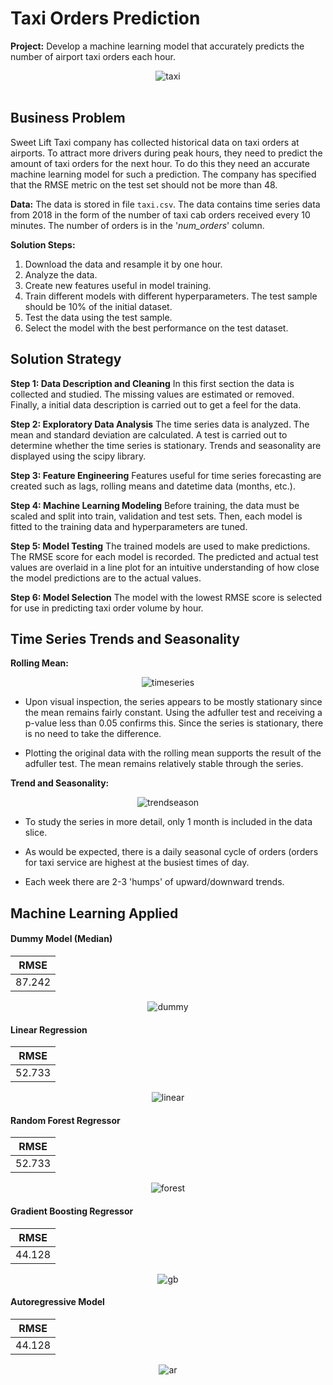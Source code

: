# Taxi Orders Prediction

**Project:** Develop a machine learning model that accurately predicts the number of airport taxi orders each hour.

<div align="center">
    <img alt="taxi" src="https://github.com/nelsonj1614/Data_Projects_TripleTen/blob/629219628ed9c708966eb48ee30c936865a7d84b/01_Taxi_Orders_Prediction/Photos/taxi_airport.jpg">
</div>

<br>

## Business Problem

Sweet Lift Taxi company has collected historical data on taxi orders at airports. To attract more drivers during peak hours, they need to predict the amount of taxi orders for the next hour. To do this they need an accurate machine learning model for such a prediction. The company has specified that the RMSE metric on the test set should not be more than 48.

**Data:** The data is stored in file `taxi.csv`. The data contains time series data from 2018 in the form of the number of taxi cab orders received every 10 minutes. The number of orders is in the '*num_orders*' column.

**Solution Steps:**

1. Download the data and resample it by one hour.
2. Analyze the data.
3. Create new features useful in model training.
4. Train different models with different hyperparameters. The test sample should be 10% of the initial dataset. 
5. Test the data using the test sample.
6. Select the model with the best performance on the test dataset.

## Solution Strategy

**Step 1: Data Description and Cleaning**
 In this first section the data is collected and studied. The missing values are estimated or removed. Finally, a initial data description is carried out to get a feel for the data.

**Step 2: Exploratory Data Analysis**
The time series data is analyzed. The mean and standard deviation are calculated. A test is carried out to determine whether the time series is stationary. Trends and seasonality are displayed using the scipy library.

**Step 3: Feature Engineering**
Features useful for time series forecasting are created such as lags, rolling means and datetime data (months, etc.).

**Step 4: Machine Learning Modeling**
Before training, the data must be scaled and split into train, validation and test sets. Then, each model is fitted to the training data and hyperparameters are tuned.

**Step 5: Model Testing**
The trained models are used to make predictions. The RMSE score for each model is recorded. The predicted and actual test values are overlaid in a line plot for an intuitive understanding of how close the model predictions are to the actual values.

**Step 6: Model Selection**
The model with the lowest RMSE score is selected for use in predicting taxi order volume by hour.

## Time Series Trends and Seasonality

**Rolling Mean:**

<div align="center">
    <img alt="timeseries" src="https://github.com/nelsonj1614/Data_Projects_TripleTen/blob/6ada52f556bea8fdc71e1176bd90d2832c5d4cfe/01_Taxi_Orders_Prediction/Photos/ts1.png">
</div>

- Upon visual inspection, the series appears to be mostly stationary since the mean remains fairly constant. Using the adfuller test and receiving a p-value less than 0.05 confirms this. Since the series is stationary, there is no need to take the difference.

- Plotting the original data with the rolling mean supports the result of the adfuller test. The mean remains relatively stable through the series.

**Trend and Seasonality:**

<div align="center">
    <img alt="trendseason" src="https://github.com/nelsonj1614/Data_Projects_TripleTen/blob/791035fb307c5492f07f189a22e239b480728219/01_Taxi_Orders_Prediction/Photos/vg7.png">
</div>

- To study the series in more detail, only 1 month is included in the data slice.
  
- As would be expected, there is a daily seasonal cycle of orders (orders for taxi service are highest at the busiest times of day.
  
- Each week there are 2-3 'humps' of upward/downward trends.

## Machine Learning Applied

#### Dummy Model (Median)

|  RMSE  |
|:------:|
| 87.242 | 

<div align="center">
    <img alt="dummy" src="https://github.com/nelsonj1614/Data_Projects_TripleTen/blob/6ada52f556bea8fdc71e1176bd90d2832c5d4cfe/01_Taxi_Orders_Prediction/Photos/ts2.png">
</div>

#### Linear Regression

|  RMSE  |
|:------:|
| 52.733 | 

<div align="center">
    <img alt="linear" src="https://github.com/nelsonj1614/Data_Projects_TripleTen/blob/6ada52f556bea8fdc71e1176bd90d2832c5d4cfe/01_Taxi_Orders_Prediction/Photos/ts3.png">
</div>

#### Random Forest Regressor

|  RMSE  |
|:------:|
| 52.733 | 

<div align="center">
    <img alt="forest" src="https://github.com/nelsonj1614/Data_Projects_TripleTen/blob/6ada52f556bea8fdc71e1176bd90d2832c5d4cfe/01_Taxi_Orders_Prediction/Photos/ts4.png">
</div>

#### Gradient Boosting Regressor

|  RMSE  |
|:------:|
| 44.128 | 

<div align="center">
    <img alt="gb" src="https://github.com/nelsonj1614/Data_Projects_TripleTen/blob/6ada52f556bea8fdc71e1176bd90d2832c5d4cfe/01_Taxi_Orders_Prediction/Photos/ts5.png">
</div>

#### Autoregressive Model

|  RMSE  |
|:------:|
| 44.128 | 

<div align="center">
    <img alt="ar" src="https://github.com/nelsonj1614/Data_Projects_TripleTen/blob/6ada52f556bea8fdc71e1176bd90d2832c5d4cfe/01_Taxi_Orders_Prediction/Photos/ts6.png">
</div>
